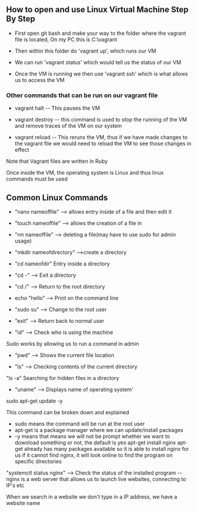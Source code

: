 
## How to open and use Linux Virtual Machine Step By Step

- First open git bash and make your way to the folder where the vagrant file is located,
On my PC this is C:\vagrant

- Then within this folder do 'vagrant up', which runs our VM

- We can run 'vagrant status' which would tell us the status of our VM

- Once the VM is running we then use 'vagrant ssh' which is what allows us to access the VM

### Other commands that can be run on our vagrant file
- vagrant halt -- This pauses the VM

- vagrant destroy -- this command is used to stop the running of the VM and remove traces
of the VM on our system

- vagrant reload -- This reruns the VM, thus if we have made changes to the vagrant
file we would need to reload the VM to see those changes in effect


Note that Vagrant files are written in Ruby

Once inside the VM, the operating system is Linux and thus linux commands must be used

## Common Linux Commands



- "nano nameoffile" --> allows entry inside of a file and then edit it

- "touch nameoffile" --> allows the creation of a file in

- "rm nameoffile" --> deleting a file(may have to use sudo for admin usage)

- "mkdir nameofdirectory" -->create a directory

- "cd nameofdir" Entry inside a directory 

- "cd -" --> Exit a directory

- "cd /" --> Return to the root directory

- echo "hello" --> Print on the command line 

- "sudo su" --> Change to the root user

- "exit" --> Return back to normal user 
 
- "id" --> Check who is using the machine
 
Sudo works by allowing us to run a command in admin

- "pwd" --> Shows the current file location

- "ls" --> Checking contents of the current directory

"ls -a" Searching for hidden files in a directory

- "uname" --> Displays name of operating system'

sudo apt-get update -y

This command can be broken down and explained

- sudo means the command will be run at the root user
- apt-get is a package manager where we can update/install packages
- -y means that means we will not be prompt whether we want to download something or not, the default is yes
apt-get install nginx
apt-get already has many packages available so it is able to install nginx for us
if it cannot find nginx, it will look online to find the program on specific directories

"systemctl status nginx" --> Check the status of the installed program -- 
nginx is a web server that allows us to launch live websites, connecting to
IP's etc

When we search in a website we don't type in a IP address, we have a website name


